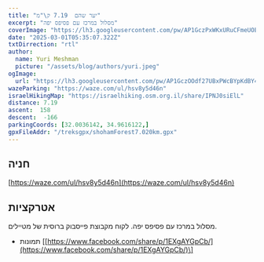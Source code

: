 ```yaml
---
title: "יער שהם  7.19 ק\"מ"
excerpt: "מסלול במרכז עם פסיפס יפה"
coverImage: "https://lh3.googleusercontent.com/pw/AP1GczPxWKxURuCFmeUOEw3ruByLEQKvgEJ9UkmNlyrUzb1dJ8qdIHxGNj_aYOJTWIgCe6vv8zk3Ew3ix2jmgc08WS_tAWfKvk8m4zyT3S_KwICcmweHmjEI=w1300-h630"
date: "2025-03-01T05:35:07.322Z"
txtDirrection: "rtl"
author:
  name: Yuri Meshman
  picture: "/assets/blog/authors/yuri.jpeg"
ogImage:
  url: "https://lh3.googleusercontent.com/pw/AP1GczOOdf27UBxPWcBYpKdBY4G07TLh2SOh5nlaeMBHXX9lwq9UWBiIHK5ZfDEuv_VyXCpwQl7dBaYA3n7mAivEpQAhuZyqGvR5HS3QznGOdQ7dk7lm77Km"
wazeParking: "https://waze.com/ul/hsv8y5d46n"
israelHikingMap: "https://israelhiking.osm.org.il/share/IPNJ0siElL"
distance: 7.19 
ascent:  158
descent:  -166
parkingCoords: [32.0036142, 34.9616122,]
gpxFileAddr: "/treksgpx/shohamForest7.020km.gpx"
---
```

## חניה

[https://waze.com/ul/hsv8y5d46n](https://waze.com/ul/hsv8y5d46n)

## אטרקציות
מסלול במרכז עם פסיפס יפה. לקוח מקבוצת פייסבוק ברוסית של מטיילים.
- תמונות  \[[https://www.facebook.com/share/p/1EXgAYGpCb/](https://www.facebook.com/share/p/1EXgAYGpCb/)\] 